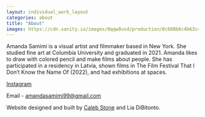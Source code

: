 ```yaml
---
layout: individual_work_layout
categories: about
title: "About"
images: https://cdn.sanity.io/images/0qqw8usd/production/8c688b6c4b63c4c422fd8b3d866a403b40a69ffe-2532x1626.png?w=2732&fit=max&auto=format
---
```


Amanda Samimi is a visual artist and filmmaker based in New York. She studied fine art at Columbia University and graduated in 2021. Amanda likes to draw with colored pencil and make films about people. She has participated in a residency in Latvia, shown films in The Film Festival That I Don’t Know the Name Of (2022), and had exhibitions at spaces.

[Instagram](https://www.instagram.com/soliloguys "soliloguys on Instagram")

Email - amandasamimi99@gmail.com

Website designed and built by [Caleb Stone](https://www.bycalebstone.com) and Lia DiBitonto.